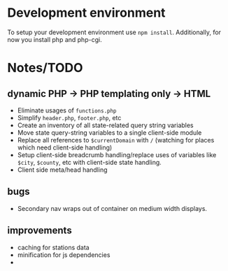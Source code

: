 # Development environment
To setup your development environment use `npm install`. Additionally, for now you install php and php-cgi.


# Notes/TODO
## dynamic PHP -> PHP templating only -> HTML
- Eliminate usages of `functions.php`
- Simplify `header.php`, `footer.php`, etc
- Create an inventory of all state-related query string variables
- Move state query-string variables to a single client-side module
- Replace all references to `$currentDomain` with `/` (watching for places which need client-side handling)
- Setup client-side breadcrumb handling/replace uses of variables like `$city`, `$county`, etc with client-side state handling.
- Client side meta/head handling

## bugs
- Secondary nav wraps out of container on medium width displays.

## improvements
- caching for stations data
- minification for js dependencies
- 

